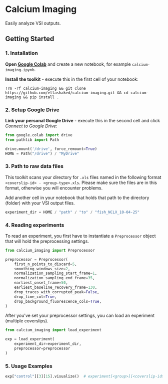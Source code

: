 # Calcium Imaging

Easily analyze VSI outputs.

## Getting Started

### 1. Installation

**Open [Google Colab](https://colab.research.google.com/)** and create a new notebook, for example `calcium-imaging.ipynb`.

**Install the toolkit** - execute this in the first cell of your notebook:

```shell
!rm -rf calcium-imaging && git clone https://github.com/ellashaked/calcium-imaging.git && cd calcium-imaging && pip install .
```

### 2. Setup Google Drive

**Link your personal Google Drive** - execute this in the second cell and click *Connect to Google Drive*:

```python
from google.colab import drive
from pathlib import Path

drive.mount('/drive', force_remount=True)
HOME = Path("/drive") / "MyDrive"
```

### 3. Path to raw data files

This toolkit scans your directory for `.xls` files named in the following format `<coverslip-id> - <group-type>.xls`.
Please make sure the files are in this format, otherwise you will encounter problems.

Add another cell in your notebook that holds that path to the directory (folder) with your VSI output files.

```python
experiment_dir = HOME / "path" / "to" / "fish_NCLX_10-04-25"
```

### 4. Reading experiments

To read an experiment, you first have to instantiate a `Preprocessor` object that will hold the preprocessing settings.

```python
from calcium_imaging import Preprocessor

preprocessor = Preprocessor(
    first_n_points_to_discard=5,
    smoothing_windows_size=2,
    normalization_sampling_start_frame=1,
    normalization_sampling_end_frame=35,
    earliest_onset_frame=50,
    earliest_baseline_recovery_frame=130,
    drop_traces_with_corrupted_peak=False,
    drop_time_col=True,
    drop_background_fluorescence_cols=True,
)
```

After you've set your preprocessor settings, you can load an experiment (multiple coverslips).

```python
from calcium_imaging import load_experiment

exp = load_experiment(
    experiment_dir=experiment_dir,
    preprocessor=preprocessor
)
```

### 5. Usage Examples

```python
exp["control"][3][15].visualize()  # experiment[<group>][<coverslip-id>][<roi-id>]
```

